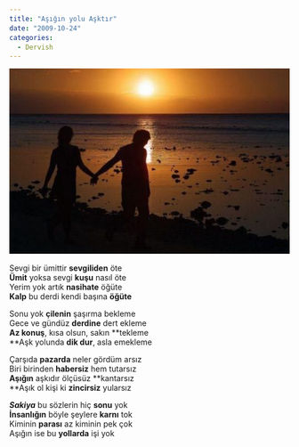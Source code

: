 ```yaml
---
title: "Aşığın yolu Aşktır"
date: "2009-10-24"
categories: 
  - Dervish
---
```


![](../uploads/image/ask_resimleri.jpg)

Sevgi bir ümittir **sevgiliden** öte  
**Ümit** yoksa sevgi **kuşu** nasıl öte  
Yerim yok artık **nasihate** öğüte  
**Kalp** bu derdi kendi başına **öğüte**

Sonu yok **çilenin** şaşırma bekleme  
Gece ve gündüz **derdine** dert ekleme  
**Az konuş**, kısa olsun, sakın **tekleme  
**Aşk yolunda **dik dur**, asla emekleme

Çarşıda **pazarda** neler gördüm arsız  
Biri birinden **habersiz** hem tutarsız  
**Aşığın** aşkıdır ölçüsüz **kantarsız  
**Aşık ol kişi ki **zincirsiz** yularsız

**_Sakiya_** bu sözlerin hiç **sonu** yok  
**İnsanlığın** böyle şeylere **karnı** tok  
Kiminin **parası** az kiminin pek çok  
Aşığın ise bu **yollarda** işi yok
